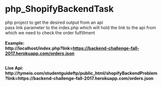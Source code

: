 # php_ShopifyBackendTask
php project to get the desired output from an api
</br>
pass link parameter to the index.php which will hold the link to the api from which we need to check the order fulfillment 
</br>
</br>
<b>Example:</b>
</br>
<b>http://localhost/index.php?link=https://backend-challenge-fall-2017.herokuapp.com/orders.json<b>

</br>
Live Api:
</br>
<b>http://tymeio.com/studentguideftp/public_html/shopifyBackendProblem?link=https://backend-challenge-fall-2017.herokuapp.com/orders.json</b>
